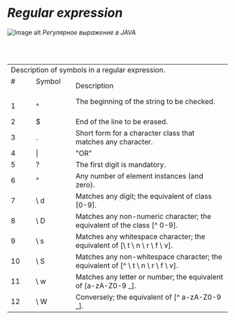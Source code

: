 # <i>Regular expression</i>
![Image alt](https://github.com/gvozdev1986/RegExpression/blob/master/resources/RegEx.png)
<i>Регулярное выражение в JAVA</i>

<table>
    <tr>
        <td colspan = "4"> Description of symbols in a regular expression. </ td>
    </ tr>
    <tr>
        <td> # </ td>
        <td> Symbol </ td>
        <td> Description </ td>
    </ tr>
    <tr>
        <td> 1 </ td> <td> ^ </ td> <td> The beginning of the string to be checked. </ td>
    </ tr>
    <tr>
        <td> 2 </ td> <td> $ </ td> <td> End of the line to be erased. </ td>
    </ tr>
    <tr>
        <td> 3 </ td> <td>. </ td> <td> Short form for a character class that matches any character. </ td>
    </ tr>
    <tr>
        <td> 4 </ td> <td> | </ td> <td> "OR" </ td>
    </ tr>
    <tr>
        <td> 5 </ td> <td>? </ td> <td> The first digit is mandatory. </ td>
    </ tr>
    <tr>
        <td> 6 </ td> <td> "</ td> <td> Any number of element instances (and zero). </ td>
    </ tr>
    <tr>
        <td> 7 </ td> <td> \ d </ td> <td> Matches any digit; the equivalent of class [0-9]. </ td>
    </ tr>
    <tr>
        <td> 8 </ td> <td> \ D </ td> <td> Matches any non-numeric character; the equivalent of the class [^ 0-9]. </ td>
    </ tr>
    <tr>
        <td> 9 </ td> <td> \ s </ td> <td> Matches any whitespace character; the equivalent of [\ t \ n \ r \ f \ v]. </ td>
    </ tr>
    <tr>
        <td> 10 </ td> <td> \ S </ td> <td> Matches any non-whitespace character; the equivalent of [^ \ t \ n \ r \ f \ v]. </ td>
    </ tr>
    <tr>
        <td> 11 </ td> <td> \ w </ td> <td> Matches any letter or number; the equivalent of [a-zA-Z0-9 _]. </ td>
    </ tr>
    <tr>
        <td> 12 </ td> <td> \ W </ td> <td> Conversely; the equivalent of [^ a-zA-Z0-9 _]. </ td>
    </ tr>
</ table>

